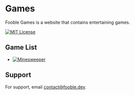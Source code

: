 
# Games

Fooble Games is a website that contains entertaining games.

[![MIT License](https://img.shields.io/badge/License-MIT-green.svg)](https://opensource.org/license/mit/)

## Game List

- [![Minesweeper](https://github.com/fooble2137/games/blob/main/minesweeper/favicon.ico)](https://minesweeper.fooble.dev)

## Support

For support, email [contact@fooble.dev](mailto:contact@fooble.dev).
